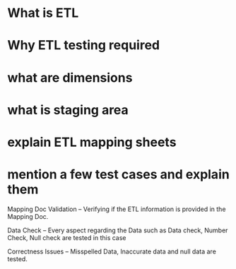 # What is ETL

# Why ETL testing required

# what are dimensions

# what is staging area

# explain ETL mapping sheets


# mention a few test cases and explain them
Mapping Doc Validation – Verifying if the ETL information is provided in the Mapping Doc.

Data Check – Every aspect regarding the Data such as Data check, Number Check, Null check are tested in this case

Correctness Issues – Misspelled Data, Inaccurate data and null data are tested.





















